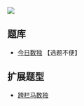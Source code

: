 ![](https://cn.sudoku.today/pic/03/product/58918_484269.png)

## 题库
- [今日数独](https://cn.sudoku.today/g-products-sudoku/) 【选题不便】

## 扩展题型
- [跨栏马数独](../../混合类/跨栏马数独.md)